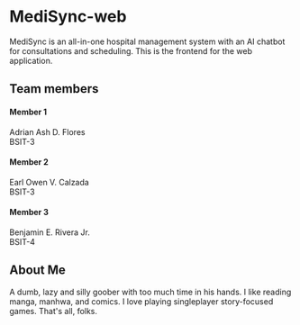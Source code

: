 # MediSync-web
MediSync is an all-in-one hospital management system with an AI chatbot for consultations and scheduling. This is the frontend for the web application.
## Team members
#### Member 1<br />
Adrian Ash D. Flores<br />
BSIT-3
#### Member 2<br />
Earl Owen V. Calzada<br />
BSIT-3
#### Member 3<br />
Benjamin E. Rivera Jr.<br />
BSIT-4
## About Me
A dumb, lazy and silly goober with too much time in his hands. I like reading manga, manhwa, and comics. I love playing singleplayer story-focused games. That's all, folks.
